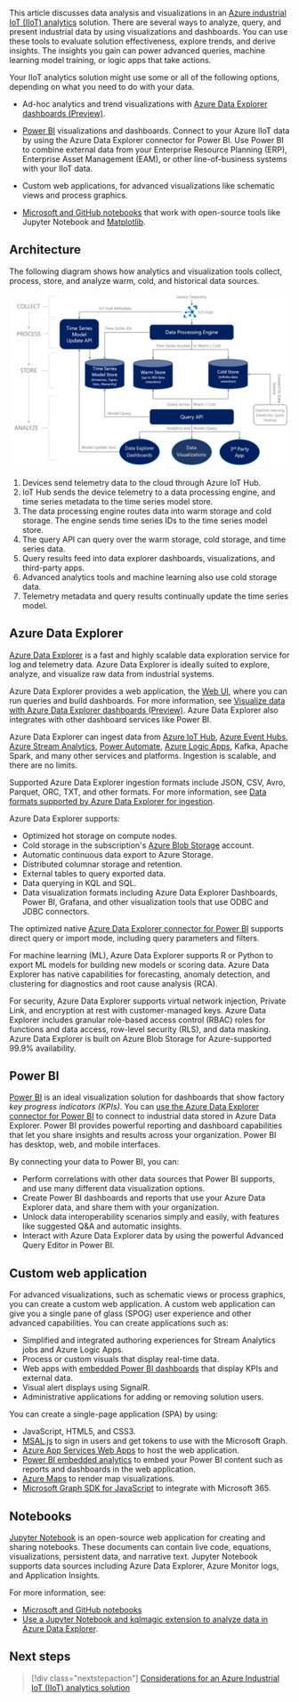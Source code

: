 This article discusses data analysis and visualizations in an [Azure industrial IoT (IIoT) analytics](./iiot-architecture.yml) solution. There are several ways to analyze, query, and present industrial data by using visualizations and dashboards. You can use these tools to evaluate solution effectiveness, explore trends, and derive insights. The insights you gain can power advanced queries, machine learning model training, or logic apps that take actions.

Your IIoT analytics solution might use some or all of the following options, depending on what you need to do with your data.

- Ad-hoc analytics and trend visualizations with [Azure Data Explorer dashboards (Preview)](/azure/data-explorer/azure-data-explorer-dashboards).

- [Power BI](https://powerbi.microsoft.com) visualizations and dashboards. Connect to your Azure IIoT data by using the Azure Data Explorer connector for Power BI. Use Power BI to combine external data from your Enterprise Resource Planning (ERP), Enterprise Asset Management (EAM), or other line-of-business systems with your IIoT data.

- Custom web applications, for advanced visualizations like schematic views and process graphics.

- [Microsoft and GitHub notebooks](https://visualstudio.microsoft.com/vs/features/notebooks-at-microsoft) that work with open-source tools like Jupyter Notebook and [Matplotlib](https://matplotlib.org).

## Architecture

The following diagram shows how analytics and visualization tools collect, process, store, and analyze warm, cold, and historical data sources.

[![Diagram showing IIoT analytics data flow through collection, processing, storage, and analysis.](./images/warm-cold-data.png)](./images/warm-cold-data.png#lightbox)

1. Devices send telemetry data to the cloud through Azure IoT Hub.
1. IoT Hub sends the device telemetry to a data processing engine, and time series metadata to the time series model store.
1. The data processing engine routes data into warm storage and cold storage. The engine sends time series IDs to the time series model store.
1. The query API can query over the warm storage, cold storage, and time series data.
1. Query results feed into data explorer dashboards, visualizations, and third-party apps.
1. Advanced analytics tools and machine learning also use cold storage data.
1. Telemetry metadata and query results continually update the time series model.

## Azure Data Explorer

[Azure Data Explorer](https://azure.microsoft.com/services/data-explorer) is a fast and highly scalable data exploration service for log and telemetry data. Azure Data Explorer is ideally suited to explore, analyze, and visualize raw data from industrial systems.

Azure Data Explorer provides a web application, the [Web UI](/azure/data-explorer/web-query-data), where you can run queries and build dashboards. For more information, see [Visualize data with Azure Data Explorer dashboards (Preview)](/azure/data-explorer/azure-data-explorer-dashboards). Azure Data Explorer also integrates with other dashboard services like Power BI.

Azure Data Explorer can ingest data from [Azure IoT Hub](https://azure.microsoft.com/services/iot-hub), [Azure Event Hubs](https://azure.microsoft.com/services/event-hubs), [Azure Stream Analytics](https://azure.microsoft.com/services/stream-analytics), [Power Automate](https://powerautomate.microsoft.com), [Azure Logic Apps](https://azure.microsoft.com/services/logic-apps), Kafka, Apache Spark, and many other services and platforms. Ingestion is scalable, and there are no limits.

Supported Azure Data Explorer ingestion formats include JSON, CSV, Avro, Parquet, ORC, TXT, and other formats. For more information, see [Data formats supported by Azure Data Explorer for ingestion](/azure/data-explorer/ingestion-supported-formats).

Azure Data Explorer supports:

- Optimized hot storage on compute nodes.
- Cold storage in the subscription's [Azure Blob Storage](https://azure.microsoft.com/services/storage/blobs) account.
- Automatic continuous data export to Azure Storage.
- Distributed columnar storage and retention.
- External tables to query exported data.
- Data querying in KQL and SQL.
- Data visualization formats including Azure Data Explorer Dashboards, Power BI, Grafana, and other visualization tools that use ODBC and JDBC connectors.

The optimized native [Azure Data Explorer connector for Power BI](/azure/data-explorer/power-bi-connector) supports direct query or import mode, including query parameters and filters.

For machine learning (ML), Azure Data Explorer supports R or Python to export ML models for building new models or scoring data. Azure Data Explorer has native capabilities for forecasting, anomaly detection, and clustering for diagnostics and root cause analysis (RCA).

For security, Azure Data Explorer supports virtual network injection, Private Link, and encryption at rest with customer-managed keys. Azure Data Explorer includes granular role-based access control (RBAC) roles for functions and data access, row-level security (RLS), and data masking. Azure Data Explorer is built on Azure Blob Storage for Azure-supported 99.9% availability.

## Power BI

[Power BI](https://powerbi.microsoft.com/industry/manufacturing) is an ideal visualization solution for dashboards that show factory *key progress indicators (KPIs)*. You can [use the Azure Data Explorer connector for Power BI](/azure/data-explorer/power-bi-connector) to connect to industrial data stored in Azure Data Explorer. Power BI provides powerful reporting and dashboard capabilities that let you share insights and results across your organization. Power BI has desktop, web, and mobile interfaces.

By connecting your data to Power BI, you can:

- Perform correlations with other data sources that Power BI supports, and use many different data visualization options.
- Create Power BI dashboards and reports that use your Azure Data Explorer data, and share them with your organization.
- Unlock data interoperability scenarios simply and easily, with features like suggested Q&A and automatic insights.
- Interact with Azure Data Explorer data by using the powerful Advanced Query Editor in Power BI.

## Custom web application

For advanced visualizations, such as schematic views or process graphics, you can create a custom web application. A custom web application can give you a single pane of glass (SPOG) user experience and other advanced capabilities. You can create applications such as:

- Simplified and integrated authoring experiences for Stream Analytics jobs and Azure Logic Apps.
- Process or custom visuals that display real-time data.
- Web apps with [embedded Power BI dashboards](/power-bi/collaborate-share/service-embed-secure) that display KPIs and external data.
- Visual alert displays using SignalR.
- Administrative applications for adding or removing solution users.

You can create a single-page application (SPA) by using:

- JavaScript, HTML5, and CSS3.
- [MSAL.js](/graph/toolkit/providers/msal) to sign in users and get tokens to use with the Microsoft Graph.
- [Azure App Services Web Apps](https://azure.microsoft.com/services/app-service/web) to host the web application.
- [Power BI embedded analytics](/power-bi/developer/embedded/embedded-analytics-power-bi) to embed your Power BI content such as reports and dashboards in the web application.
- [Azure Maps](/azure/azure-maps) to render map visualizations.
- [Microsoft Graph SDK for JavaScript](https://developer.microsoft.com/graph/blogs/microsoft-graph-sdk-for-javascript-2-0-0) to integrate with Microsoft 365.

## Notebooks

[Jupyter Notebook](https://jupyter.org) is an open-source web application for creating and sharing notebooks. These documents can contain live code, equations, visualizations, persistent data, and narrative text. Jupyter Notebook supports data sources including Azure Data Explorer, Azure Monitor logs, and Application Insights.

For more information, see:

- [Microsoft and GitHub notebooks](https://visualstudio.microsoft.com/vs/features/notebooks-at-microsoft) 
- [Use a Jupyter Notebook and kqlmagic extension to analyze data in Azure Data Explorer](/azure/data-explorer/kqlmagic).

## Next steps

> [!div class="nextstepaction"]
> [Considerations for an Azure Industrial IoT (IIoT) analytics solution](iiot-considerations.md)

